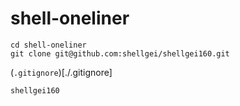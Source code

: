 # shell-oneliner

```
cd shell-oneliner
git clone git@github.com:shellgei/shellgei160.git
```

(`.gitignore`)[./.gitignore]
```
shellgei160
```